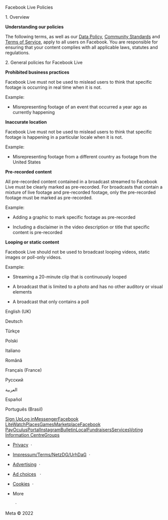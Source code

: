 Facebook Live Policies

1\. Overview

**Understanding our policies**

The following terms, as well as our [Data Policy](https://www.facebook.com/about/privacy/), [Community Standards](https://www.facebook.com/communitystandards/) and [Terms of Service](https://www.facebook.com/legal/terms), apply to all users on Facebook. You are responsible for ensuring that your content complies with all applicable laws, statutes and regulations.

2\. General policies for Facebook Live

**Prohibited business practices**

Facebook Live must not be used to mislead users to think that specific footage is occurring in real time when it is not.

Example:

* Misrepresenting footage of an event that occurred a year ago as currently happening

**Inaccurate location**

Facebook Live must not be used to mislead users to think that specific footage is happening in a particular locale when it is not.

Example:

* Misrepresenting footage from a different country as footage from the United States

**Pre-recorded content**

All pre-recorded content contained in a broadcast streamed to Facebook Live must be clearly marked as pre-recorded. For broadcasts that contain a mixture of live footage and pre-recorded footage, only the pre-recorded footage must be marked as pre-recorded.

Example:

* Adding a graphic to mark specific footage as pre-recorded

* Including a disclaimer in the video description or title that specific content is pre-recorded

**Looping or static content**

Facebook Live should not be used to broadcast looping videos, static images or poll-only videos.

Example:

* Streaming a 20-minute clip that is continuously looped

* A broadcast that is limited to a photo and has no other auditory or visual elements

* A broadcast that only contains a poll

English (UK)

Deutsch

Türkçe

Polski

Italiano

Română

Français (France)

Русский

العربية

Español

Português (Brasil)

[Sign Up](https://www.facebook.com/reg/)[Log in](https://www.facebook.com/login/)[Messenger](https://l.facebook.com/l.php?u=https%3A%2F%2Fmessenger.com%2F&h=AT1o3XdJliGpwY63C-QiTK62GNtakcj1uUl9gxV4h5UpMHzi-_kx-1rL3yd5pIYCPJFgEioCydojf4j1lfmlmVzeS1tW9cQ20B0UMsMoIUAExR8qYMJ3yzlVIoe4a362KR1M1t4jf3_8pLXonqBpTA)[Facebook Lite](https://www.facebook.com/lite/)[Watch](https://en-gb.facebook.com/watch/)[Places](https://www.facebook.com/places/)[Games](https://www.facebook.com/games/)[Marketplace](https://www.facebook.com/marketplace/)[Facebook Pay](https://pay.facebook.com/)[Oculus](https://l.facebook.com/l.php?u=https%3A%2F%2Fwww.oculus.com%2F&h=AT1o3XdJliGpwY63C-QiTK62GNtakcj1uUl9gxV4h5UpMHzi-_kx-1rL3yd5pIYCPJFgEioCydojf4j1lfmlmVzeS1tW9cQ20B0UMsMoIUAExR8qYMJ3yzlVIoe4a362KR1M1t4jf3_8pLXonqBpTA)[Portal](https://portal.facebook.com/)[Instagram](https://l.facebook.com/l.php?u=https%3A%2F%2Fwww.instagram.com%2F&h=AT1o3XdJliGpwY63C-QiTK62GNtakcj1uUl9gxV4h5UpMHzi-_kx-1rL3yd5pIYCPJFgEioCydojf4j1lfmlmVzeS1tW9cQ20B0UMsMoIUAExR8qYMJ3yzlVIoe4a362KR1M1t4jf3_8pLXonqBpTA)[Bulletin](https://l.facebook.com/l.php?u=https%3A%2F%2Fwww.bulletin.com%2F&h=AT1o3XdJliGpwY63C-QiTK62GNtakcj1uUl9gxV4h5UpMHzi-_kx-1rL3yd5pIYCPJFgEioCydojf4j1lfmlmVzeS1tW9cQ20B0UMsMoIUAExR8qYMJ3yzlVIoe4a362KR1M1t4jf3_8pLXonqBpTA)[Local](https://www.facebook.com/local/lists/245019872666104/)[Fundraisers](https://www.facebook.com/fundraisers/)[Services](https://www.facebook.com/biz/directory/)[Voting Information Centre](https://www.facebook.com/votinginformationcenter/?entry_point=c2l0ZQ%3D%3D)[Groups](https://www.facebook.com/groups/explore/)

* [Privacy](https://en-gb.facebook.com/privacy/explanation/)  ·
* [Impressum/Terms/NetzDG/UrhDaG](https://en-gb.facebook.com/terms?ref=pf)  ·
* [Advertising](https://en-gb.facebook.com/business/)  ·
* [Ad choices](https://en-gb.facebook.com/help/568137493302217)   ·
* [Cookies](https://en-gb.facebook.com/policies/cookies/)  ·
* More
    
      ·

Meta © 2022